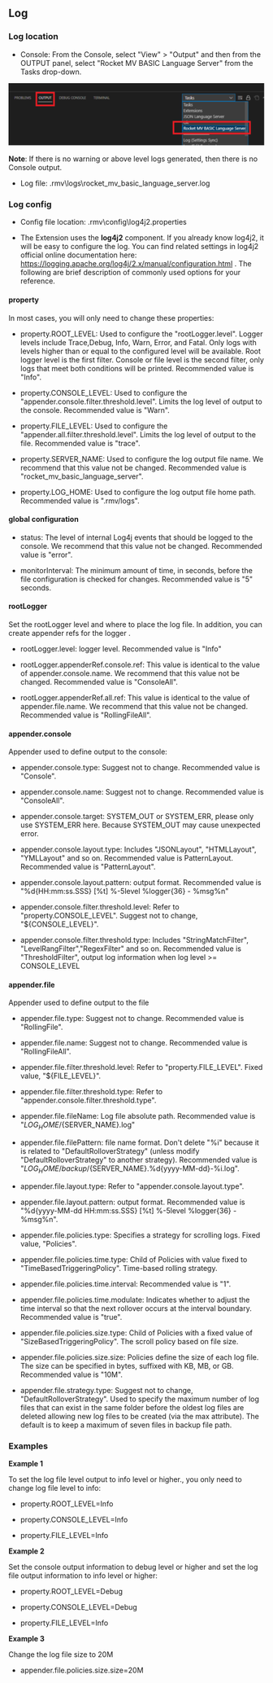 ## Log

### Log location

 - Console: From the Console, select "View" > "Output" and then from the OUTPUT panel, select "Rocket MV BASIC Language Server" from the Tasks drop-down.

  ![](../img/log_console.png)

  **Note**: If there is no warning or above level logs generated, then there is no Console output.
 
 - Log file: .rmv\logs\rocket_mv_basic_language_server.log
  
### Log config
 
 - Config file location: .rmv\config\log4j2.properties
 
 - The Extension uses the **log4j2** component. If you already know log4j2, it will be easy to configure the log. You can find related settings in log4j2 official online documentation here: https://logging.apache.org/log4j/2.x/manual/configuration.html . The following are brief description of commonly used options for your reference.

#### property

In most cases,  you will only need to change these properties:

 - property.ROOT_LEVEL: Used to configure the "rootLogger.level". Logger levels include Trace,Debug, Info, Warn, Error, and Fatal. Only logs with levels higher than or equal to the configured level will be available. Root logger level is the first filter. Console or file level is the second filter, only logs that meet both conditions will be printed. Recommended  value is "Info".
  
 - property.CONSOLE_LEVEL: Used to configure the "appender.console.filter.threshold.level". Limits the log level of output to the console. Recommended value is "Warn".
 
 - property.FILE_LEVEL: Used to configure the "appender.all.filter.threshold.level". Limits the log level of output to the file. Recommended value is "trace".

 - property.SERVER_NAME: Used to configure the log output file name. We recommend that this value not be changed. Recommended value is "rocket_mv_basic_language_server".

 - property.LOG_HOME: Used to configure the log output file home path. Recommended value is ".rmv/logs".
  
#### global configuration

 - status: The level of internal Log4j events that should be logged to the console. We recommend that this value not be changed. Recommended value is "error".
 
 - monitorInterval: The minimum amount of time, in seconds, before the file configuration is checked for changes. Recommended value is "5" seconds.

#### rootLogger

Set the rootLogger level and where to place the log file. In addition, you can create appender refs for the logger .

 - rootLogger.level: logger level. Recommended value is "Info"
 
 - rootLogger.appenderRef.console.ref: This value is identical to the value of appender.console.name. We recommend that this value not be changed. Recommended value is "ConsoleAll".

 - rootLogger.appenderRef.all.ref: This value is identical to the value of appender.file.name. We recommend that this value not be changed. Recommended value is "RollingFileAll".

#### appender.console

Appender used to define output to the console:

 - appender.console.type: Suggest not to change. Recommended value is "Console".
 
 - appender.console.name: Suggest not to change. Recommended value is "ConsoleAll".
 
 - appender.console.target: SYSTEM_OUT or SYSTEM_ERR, please only use SYSTEM_ERR here. Because SYSTEM_OUT may cause unexpected error.
 
 - appender.console.layout.type: Includes "JSONLayout", "HTMLLayout", "YMLLayout" and so on. Recommended value is PatternLayout. Recommended value is "PatternLayout".

 - appender.console.layout.pattern: output format. Recommended value is "%d{HH:mm:ss.SSS} [%t] %-5level %logger{36} - %msg%n"

 - appender.console.filter.threshold.level: Refer to "property.CONSOLE_LEVEL". Suggest not to change, "${CONSOLE_LEVEL}".

 - appender.console.filter.threshold.type: Includes "StringMatchFilter", "LevelRangFilter","RegexFilter" and so on. Recommended value is "ThresholdFilter", output log information when log level >= CONSOLE_LEVEL

#### appender.file

Appender used to define output to the file

 - appender.file.type: Suggest not to change. Recommended value is "RollingFile".
 
 - appender.file.name: Suggest not to change. Recommended value is "RollingFileAll".

 - appender.file.filter.threshold.level: Refer to "property.FILE_LEVEL". Fixed value, "${FILE_LEVEL}".

 - appender.file.filter.threshold.type: Refer to "appender.console.filter.threshold.type".

 - appender.file.fileName: Log file absolute path. Recommended value is "${LOG_HOME}/${SERVER_NAME}.log"

 - appender.file.filePattern: file name format. Don't delete "%i" because it is related to "DefaultRolloverStrategy" (unless modify "DefaultRolloverStrategy" to another strategy). Recommended value is "${LOG_HOME}/backup/${SERVER_NAME}.%d{yyyy-MM-dd}-%i.log".

 - appender.file.layout.type: Refer to "appender.console.layout.type".
 
 - appender.file.layout.pattern: output format. Recommended value is "%d{yyyy-MM-dd HH:mm:ss.SSS} [%t] %-5level %logger{36} - %msg%n".
 
 - appender.file.policies.type: Specifies a strategy for scrolling logs. Fixed value, "Policies".
 
 - appender.file.policies.time.type: Child of Policies with value fixed to "TimeBasedTriggeringPolicy". Time-based rolling strategy.
 
 - appender.file.policies.time.interval: Recommended value is "1".

 - appender.file.policies.time.modulate: Indicates whether to adjust the time interval so that the next rollover occurs at the interval boundary. Recommended value is "true".
  
 - appender.file.policies.size.type: Child of Policies with a fixed value of "SizeBasedTriggeringPolicy". The scroll policy based on file size.

 - appender.file.policies.size.size: Policies define the size of each log file. The size can be specified in bytes, suffixed with KB, MB, or GB. Recommended value is "10M".

 - appender.file.strategy.type: Suggest not to change, "DefaultRolloverStrategy". Used to specify the maximum number of log files that can exist in the same folder before the oldest log files are deleted  allowing new log files to be created  (via the max attribute). The default is to keep a maximum of seven files in backup file path.
  
### Examples

**Example 1**

To set the log file level output to info level or higher., you only need to change log file level to info:

 - property.ROOT_LEVEL=Info

 - property.CONSOLE_LEVEL=Info

 - property.FILE_LEVEL=Info

**Example 2**

Set the console output information to debug level or higher and set the log file output information to info level or higher:

 - property.ROOT_LEVEL=Debug

 - property.CONSOLE_LEVEL=Debug

 - property.FILE_LEVEL=Info

**Example 3**

Change the log file size to 20M

 - appender.file.policies.size.size=20M
 